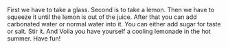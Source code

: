 First we have to take a glass.
Second is to take a lemon.
Then we have to squeeze it until the lemon is out of the juice.
After that you can add carbonated water or normal water into it.
You can either add sugar for taste or salt.
Stir it.
And Voila you have yourself a cooling lemonade in the hot summer.
Have fun!